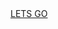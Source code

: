 <html>
<head style="text-color: RED"> <a href="https://github.com/rajathandsom/rajathandsom.github.io/blob/master/profile.html">LETS GO</head>
	</html>
